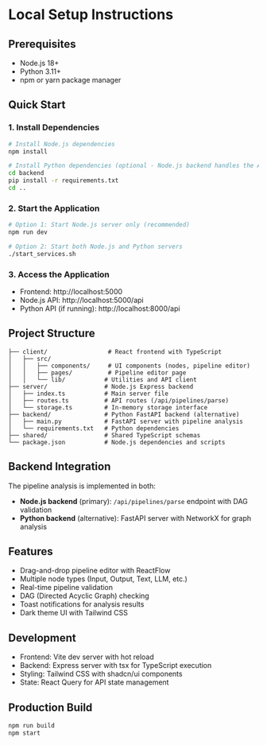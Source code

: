 # Local Setup Instructions

## Prerequisites
- Node.js 18+ 
- Python 3.11+
- npm or yarn package manager

## Quick Start

### 1. Install Dependencies
```bash
# Install Node.js dependencies
npm install

# Install Python dependencies (optional - Node.js backend handles the API)
cd backend
pip install -r requirements.txt
cd ..
```

### 2. Start the Application
```bash
# Option 1: Start Node.js server only (recommended)
npm run dev

# Option 2: Start both Node.js and Python servers
./start_services.sh
```

### 3. Access the Application
- Frontend: http://localhost:5000
- Node.js API: http://localhost:5000/api
- Python API (if running): http://localhost:8000/api

## Project Structure
```
├── client/                 # React frontend with TypeScript
│   ├── src/
│   │   ├── components/     # UI components (nodes, pipeline editor)
│   │   ├── pages/          # Pipeline editor page
│   │   └── lib/           # Utilities and API client
├── server/                # Node.js Express backend
│   ├── index.ts           # Main server file
│   ├── routes.ts          # API routes (/api/pipelines/parse)
│   └── storage.ts         # In-memory storage interface
├── backend/               # Python FastAPI backend (alternative)
│   ├── main.py            # FastAPI server with pipeline analysis
│   └── requirements.txt   # Python dependencies
├── shared/                # Shared TypeScript schemas
└── package.json           # Node.js dependencies and scripts
```

## Backend Integration
The pipeline analysis is implemented in both:
- **Node.js backend** (primary): `/api/pipelines/parse` endpoint with DAG validation
- **Python backend** (alternative): FastAPI server with NetworkX for graph analysis

## Features
- Drag-and-drop pipeline editor with ReactFlow
- Multiple node types (Input, Output, Text, LLM, etc.)
- Real-time pipeline validation
- DAG (Directed Acyclic Graph) checking
- Toast notifications for analysis results
- Dark theme UI with Tailwind CSS

## Development
- Frontend: Vite dev server with hot reload
- Backend: Express server with tsx for TypeScript execution
- Styling: Tailwind CSS with shadcn/ui components
- State: React Query for API state management

## Production Build
```bash
npm run build
npm start
```